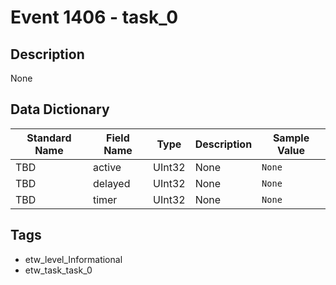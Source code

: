 # Event 1406 - task_0

## Description
None

## Data Dictionary
|Standard Name|Field Name|Type|Description|Sample Value|
|---|---|---|---|---|
|TBD|active|UInt32|None|`None`|
|TBD|delayed|UInt32|None|`None`|
|TBD|timer|UInt32|None|`None`|

## Tags
* etw_level_Informational
* etw_task_task_0
